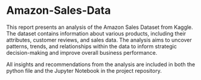 # Amazon-Sales-Data
This report presents an analysis of the Amazon Sales Dataset from Kaggle. The dataset contains information about various products, including their attributes, customer reviews, and sales data. The analysis aims to uncover patterns, trends, and relationships within the data to inform strategic decision-making and improve overall business performance.

All insights and recommendations from the analysis are included in both the python file and the Jupyter Notebook in the project repository.
